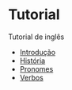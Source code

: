 # Tutorial

Tutorial de inglês

- [Introdução](docs/introducao.md)
- [História](docs/historia.md)
- [Pronomes](docs/pronome.md)
- [Verbos](docs/verbo.md)

